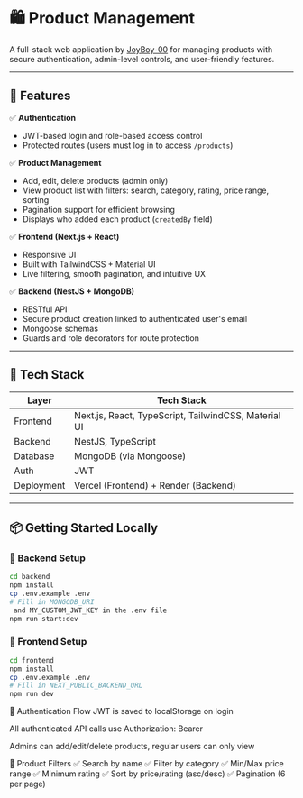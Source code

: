 # 🛍️ Product Management

A full-stack web application by [JoyBoy-00](https://github.com/JoyBoy-00) for managing products with secure authentication, admin-level controls, and user-friendly features.

---

## 🚀 Features

✅ **Authentication**  
- JWT-based login and role-based access control  
- Protected routes (users must log in to access `/products`)

✅ **Product Management**  
- Add, edit, delete products (admin only)  
- View product list with filters: search, category, rating, price range, sorting  
- Pagination support for efficient browsing  
- Displays who added each product (`createdBy` field)

✅ **Frontend (Next.js + React)**  
- Responsive UI  
- Built with TailwindCSS + Material UI  
- Live filtering, smooth pagination, and intuitive UX

✅ **Backend (NestJS + MongoDB)**  
- RESTful API  
- Secure product creation linked to authenticated user's email  
- Mongoose schemas  
- Guards and role decorators for route protection

---

## 🧱 Tech Stack

| Layer       | Tech Stack                                           |
|-------------|------------------------------------------------------|
| Frontend    | Next.js, React, TypeScript, TailwindCSS, Material UI |
| Backend     | NestJS, TypeScript                                   |
| Database    | MongoDB (via Mongoose)                               |
| Auth        | JWT                                                  |
| Deployment  | Vercel (Frontend) + Render (Backend)                 |

---

## 📦 Getting Started Locally

### 🔧 Backend Setup

```bash
cd backend
npm install
cp .env.example .env
# Fill in MONGODB_URI
 and MY_CUSTOM_JWT_KEY in the .env file
npm run start:dev
```

### 🎨 Frontend Setup

```bash
cd frontend
npm install
cp .env.example .env
# Fill in NEXT_PUBLIC_BACKEND_URL
npm run dev
```

🔐 Authentication Flow
JWT is saved to localStorage on login

All authenticated API calls use Authorization: Bearer <token>

Admins can add/edit/delete products, regular users can only view

🔎 Product Filters
✅ Search by name
✅ Filter by category
✅ Min/Max price range
✅ Minimum rating
✅ Sort by price/rating (asc/desc)
✅ Pagination (6 per page)




